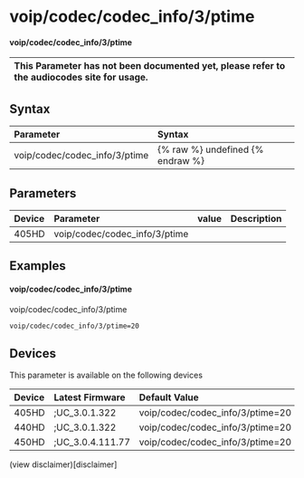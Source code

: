 ﻿---
description: voip/codec/codec_info/3/ptime
search:
    keywords: ['voip','codec','codec_info','3','ptime']
---

# voip/codec/codec_info/3/ptime

#### voip/codec/codec_info/3/ptime


| This Parameter has not been documented yet, please refer to the audiocodes site for usage.  |
| :--- |

## Syntax
| Parameter | Syntax |
| :--- | :--- |
|voip/codec/codec_info/3/ptime | {% raw %} undefined {% endraw %} |

## Parameters
|Device|Parameter|value|Description|
|:---|:---|:---|:---|
| 405HD | voip/codec/codec_info/3/ptime |  |  |

## Examples
#### voip/codec/codec_info/3/ptime

voip/codec/codec_info/3/ptime

```
voip/codec/codec_info/3/ptime=20
```

## Devices
This parameter is available on the following devices

| Device | Latest Firmware | Default Value |
|:---|:---|:---|
| 405HD | ;UC_3.0.1.322 | voip/codec/codec_info/3/ptime=20 
| 440HD | ;UC_3.0.1.322 | voip/codec/codec_info/3/ptime=20 
| 450HD | ;UC_3.0.4.111.77 | voip/codec/codec_info/3/ptime=20 

(view disclaimer)[disclaimer]
